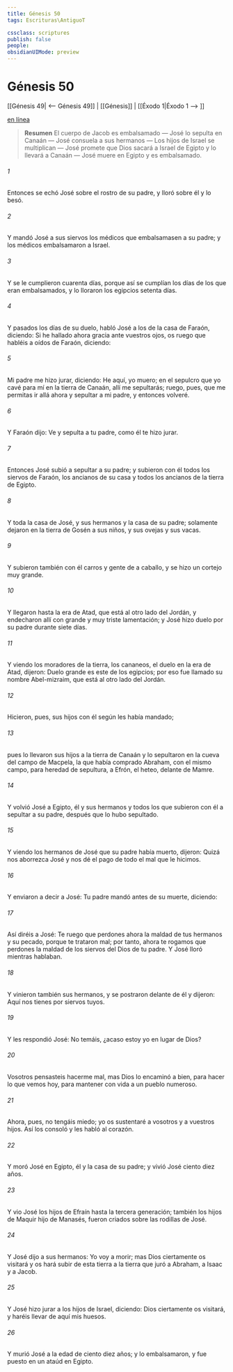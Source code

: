 ```yaml
---
title: Génesis 50
tags: Escrituras\AntiguoT

cssclass: scriptures
publish: false
people:
obsidianUIMode: preview
---
```


# Génesis 50
[[Génesis 49| <-- Génesis 49]] | [[Génesis]] | [[Éxodo 1|Éxodo 1 --> ]]

[en línea](https://churchofjesuschrist.org/study/scriptures/ot/gen/50?lang=spa)

> __Resumen__
El cuerpo de Jacob es embalsamado — José lo sepulta en Canaán — José consuela a sus hermanos — Los hijos de Israel se multiplican — José promete que Dios sacará a Israel de Egipto y lo llevará a Canaán — José muere en Egipto y es embalsamado.

###### 1 
Entonces se echó José sobre el rostro de su padre, y lloró sobre él y lo besó.

###### 2 
Y mandó José a sus siervos los médicos que embalsamasen a su padre; y los médicos embalsamaron a Israel.

###### 3 
Y se le cumplieron cuarenta días, porque así se cumplían los días de los que eran embalsamados, y lo lloraron los egipcios setenta días.

###### 4 
Y pasados los días de su duelo, habló José a los de la casa de Faraón, diciendo: Si he hallado ahora gracia ante vuestros ojos, os ruego que habléis a oídos de Faraón, diciendo:

###### 5 
Mi padre me hizo jurar, diciendo: He aquí, yo muero; en el sepulcro que yo cavé para mí en la tierra de Canaán, allí me sepultarás; ruego, pues, que me permitas ir allá ahora y sepultar a mi padre, y entonces volveré.

###### 6 
Y Faraón dijo: Ve y sepulta a tu padre, como él te hizo jurar.

###### 7 
Entonces José subió a sepultar a su padre; y subieron con él todos los siervos de Faraón, los ancianos de su casa y todos los ancianos de la tierra de Egipto.

###### 8 
Y toda la casa de José, y sus hermanos y la casa de su padre; solamente dejaron en la tierra de Gosén a sus niños, y sus ovejas y sus vacas.

###### 9 
Y subieron también con él carros y gente de a caballo, y se hizo un cortejo muy grande.

###### 10 
Y llegaron hasta la era de Atad, que está al otro lado del Jordán, y endecharon allí con grande y muy triste lamentación; y José hizo duelo por su padre durante siete días.

###### 11 
Y viendo los moradores de la tierra, los cananeos, el duelo en la era de Atad, dijeron: Duelo grande es este de los egipcios; por eso fue llamado su nombre Abel-mizraim, que está al otro lado del Jordán.

###### 12 
Hicieron, pues, sus hijos con él según les había mandado;

###### 13 
pues lo llevaron sus hijos a la tierra de Canaán y lo sepultaron en la cueva del campo de Macpela, la que había comprado Abraham, con el mismo campo, para heredad de sepultura, a Efrón, el heteo, delante de Mamre.

###### 14 
Y volvió José a Egipto, él y sus hermanos y todos los que subieron con él a sepultar a su padre, después que lo hubo sepultado.

###### 15 
Y viendo los hermanos de José que su padre había muerto, dijeron: Quizá nos aborrezca José y nos dé el pago de todo el mal que le hicimos.

###### 16 
Y enviaron a decir a José: Tu padre mandó antes de su muerte, diciendo:

###### 17 
Así diréis a José: Te ruego que perdones ahora la maldad de tus hermanos y su pecado, porque te trataron mal; por tanto, ahora te rogamos que perdones la maldad de los siervos del Dios de tu padre. Y José lloró mientras hablaban.

###### 18 
Y vinieron también sus hermanos, y se postraron delante de él y dijeron: Aquí nos tienes por siervos tuyos.

###### 19 
Y les respondió José: No temáis, ¿acaso estoy yo en lugar de Dios?

###### 20 
Vosotros pensasteis hacerme mal, mas Dios lo encaminó a bien, para hacer lo que vemos hoy, para mantener con vida a un pueblo numeroso.

###### 21 
Ahora, pues, no tengáis miedo; yo os sustentaré a vosotros y a vuestros hijos. Así los consoló y les habló al corazón.

###### 22 
Y moró José en Egipto, él y la casa de su padre; y vivió José ciento diez años.

###### 23 
Y vio José los hijos de Efraín hasta la tercera generación; también los hijos de Maquir hijo de Manasés, fueron criados sobre las rodillas de José.

###### 24 
Y José dijo a sus hermanos: Yo voy a morir; mas Dios ciertamente os visitará y os hará subir de esta tierra a la tierra que juró a Abraham, a Isaac y a Jacob.

###### 25 
Y José hizo jurar a los hijos de Israel, diciendo: Dios ciertamente os visitará, y haréis llevar de aquí mis huesos.

###### 26 
Y murió José a la edad de ciento diez años; y lo embalsamaron, y fue puesto en un ataúd en Egipto.

